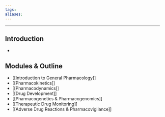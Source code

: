 ```yaml
---
tags:
aliases:
---
```

---

## Introduction
- 

## Modules & Outline
- [[Introduction to General Pharmacology]]
- [[Pharmacokinetics]]
- [[Pharmacodynamics]]
- [[Drug Development]]
- [[Pharmacogenetics & Pharmacogenomics]]
- [[Therapeutic Drug Monitoring]]
- [[Adverse Drug Reactions & Pharmacovigilance]]


